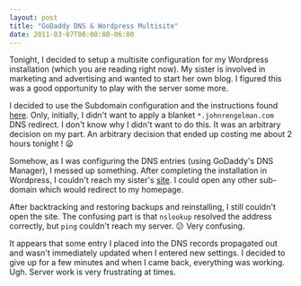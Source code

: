 ```yaml
---
layout: post
title: "GoDaddy DNS & Wordpress Multisite"
date: 2011-03-07T00:00:00-06:00
---
```

Tonight, I decided to setup a multisite configuration for my Wordpress installation (which you are reading right now). My sister is involved in marketing and advertising and wanted to start her own blog. I figured this was a good opportunity to play with the server some more.

<!-- more -->

I decided to use the Subdomain configuration and the instructions found [here](http://codex.wordpress.org/Create_A_Network). Only, initially, I didn't want to apply a blanket `*.johnrengelman.com` DNS redirect. I don't know why I didn't want to do this. It was an arbitrary decision on my part. An arbitrary decision that ended up costing me about 2 hours tonight ! :frowning:

Somehow, as I was configuring the DNS entries (using GoDaddy's DNS Manager), I messed up something. After completing the installation in Wordpress, I couldn't reach my sister's [site](http://amanda.johnrengelman.com). I could open any other sub-domain which would redirect to my homepage.

After backtracking and restoring backups and reinstalling, I still couldn't open the site. The confusing part is that `nslookup` resolved the address correctly, but `ping` couldn't reach my server. :confused: Very confusing.

It appears that some entry I placed into the DNS records propagated out and wasn't immediately updated when I entered new settings. I decided to give up for a few minutes and when I came back, everything was working. Ugh. Server work is very frustrating at times.
